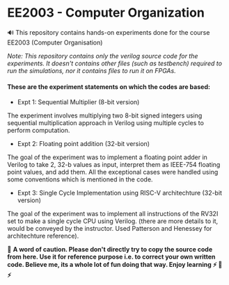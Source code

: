 # EE2003 - Computer Organization

:loud_sound: This repository contains hands-on experiments done for the course EE2003 (Computer Organisation) 

*Note: This repository contains only the verilog source code for the experiments. It doesn't contains other files (such as testbench) required to run the simulations, nor it contains files to run it on FPGAs.*

#### These are the experiment statements on which the codes are based:

* Expt 1: Sequential Multiplier (8-bit version)

The experiment involves multiplying two 8-bit signed integers using sequential multiplication approach in Verilog using multiple cycles to perform computation.

* Expt 2: Floating point addition (32-bit version)

The goal of the experiment was to implement a floating point adder in Verilog to take 2, 32-b values as input, interpret them as IEEE-754 floating point values, and add them. All the exceptional cases were handled using some conventions which is mentioned in the code.

* Expt 3: Single Cycle Implementation using RISC-V architechture (32-bit version)

The goal of the experiment was to implement all instructions of the RV32I set to make a single cycle CPU using Verilog. (there are more details to it, would be conveyed by the instructor. Used Patterson and Henessey for architechture reference).

:rotating_light: **A word of caution. Please don't directly try to copy the source code from here. Use it for reference purpose i.e. to correct your own written code. Believe me, its a whole lot of fun doing that way. Enjoy learning :zap: :green_heart: :zap:** 

